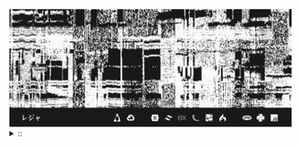 <img src="./banner.png">
<details><summary> :: </summary>
<!--START_SECTION:waka-->

```
From: 09 August 2024 - To: 05 January 2025

Total Time: 828 hrs 34 mins

Python                     251 hrs 33 mins ///////------------------   28.45 %
PHP                        161 hrs 56 mins /////--------------------   18.31 %
Text                       57 hrs 36 mins  //-----------------------   06.51 %
Other                      55 hrs 41 mins  //-----------------------   06.30 %
```

<!--END_SECTION:waka-->
</details>
